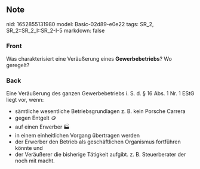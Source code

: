 ## Note
nid: 1652855131980
model: Basic-02d89-e0e22
tags: SR_2, SR_2::SR_2_I::SR_2-I-5
markdown: false

### Front
Was charakterisiert eine Veräußerung eines <b>Gewerbebetriebs</b>?
Wo geregelt?

### Back
Eine Veräußerung des ganzen Gewerbebetriebs i. S. d. § 16 Abs. 1
Nr. 1 EStG liegt vor, wenn:
<ul>
  <li>sämtliche wesentliche Betriebsgrundlagen z. B. kein Porsche
  Carrera
  <li>gegen Entgelt 🪙
  <li>auf einen Erwerber 🏭
  <li>in einem einheitlichen Vorgang übertragen werden
  <li>der Erwerber den Betrieb als geschäftlichen Organismus
  fortführen könnte und
  <li>der Veräußerer die bisherige Tätigkeit aufgibt. z. B.
  Steuerberater der noch mit macht.
</ul>
